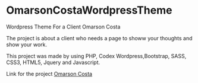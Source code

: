 # OmarsonCostaWordpressTheme
Wordpress Theme For a Client Omarson Costa

The project is about a client who needs a page to showw your thoughts and show your work.

This project was made by using PHP, Codex Wordpress,Bootstrap, SASS, CSS3, HTML5, Jquery and Javascript.

Link for the project [Omarson Costa](https://omarson.com.br/)
